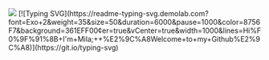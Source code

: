 <img src="https://capsule-render.vercel.app/api?type=wave&color=gradient&height=300&section=header" />
[![Typing SVG](https://readme-typing-svg.demolab.com?font=Exo+2&weight=35&size=50&duration=6000&pause=1000&color=8756F7&background=361EFF00&center=true&vCenter=true&width=1000&lines=Hi%F0%9F%91%8B+I'm+Mila;++%E2%9C%A8Welcome+to+my+Github%E2%9C%A8)](https://git.io/typing-svg)

<!--
**kioalice/kioalice** is a ✨ _special_ ✨ repository because its `README.md` (this file) appears on your GitHub profile.

Here are some ideas to get you started:

- 🔭 I’m currently working on ...
- 🌱 I’m currently learning ...
- 👯 I’m looking to collaborate on ...
- 🤔 I’m looking for help with ...
- 💬 Ask me about ...
- 📫 How to reach me: ...
- 😄 Pronouns: ...
- ⚡ Fun fact: ...
-->
